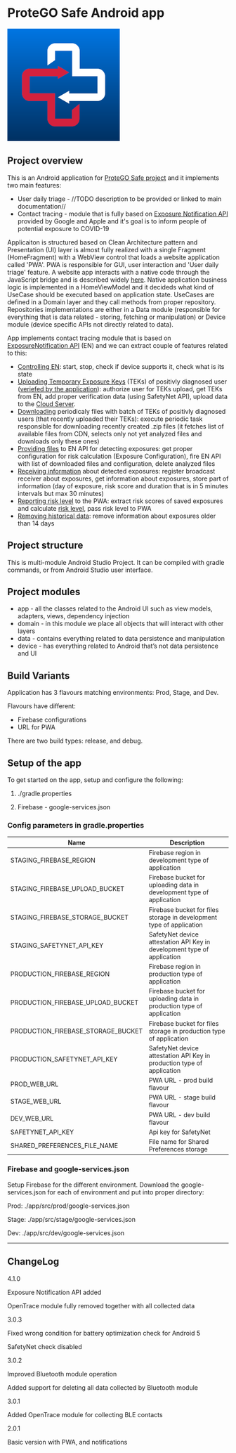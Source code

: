 # ProteGO Safe Android app

![Logo](./image.png "ProtegoSafe")

## Project overview

This is an Android application for [ProteGO Safe project](https://github.com/ProteGO-Safe/specs) and it implements two main features:
* User daily triage - //TODO description to be provided or linked to main documentation//
* Contact tracing - module that is fully based on [Exposure Notification API](https://www.google.com/covid19/exposurenotifications/) provided by Google and Apple and it's goal is to inform people of potential exposure to COVID-19

Applicaiton is structured based on Clean Architecture pattern and Presentation (UI) layer is almost fully realized with a single Fragment (HomeFragment) with a WebView control that loads a website application called 'PWA'. PWA is responsible for GUI, user interaction and 'User daily triage' feature. A website app interacts with a native code through the JavaScript bridge and is described widely [here](TODO). Native application business logic is implemented in a HomeViewModel and it decideds what kind of UseCase should be executed based on application state. UseCases are defined in a Domain layer and they call methods from proper repository. Repositories implementations are either in a Data module (responsible for everything that is data related - storing, fetching or manipulation) or Device module (device specific APIs not directly related to data).

App implements contact tracing module that is based on [ExposureNotification API](https://www.google.com/covid19/exposurenotifications/) (EN) and we can extract couple of features related to this:
* [Controlling EN](TODO): start, stop, check if device supports it, check what is its state
* [Uploading Temporary Exposure Keys](TODO) (TEKs) of positivly diagnosed user ([veriefed by the application](TODO_description_of_verification_process)): authorize user for TEKs upload, get TEKs from EN, add proper verification data (using SafetyNet API), upload data to the [Cloud Server](TODO_link_to_cloud_server_documentation).
* [Downloading](TODO) periodicaly files with batch of TEKs of positivly diagnosed users (that recently uploaded their TEKs): execute periodic task responsible for downloading recently created .zip files (it fetches list of available files from CDN, selects only not yet analyzed files and downloads only these ones)
* [Providing files](TODO) to EN API for detecting exposures: get proper configuration for risk calculation (Exposure Configuration), fire EN API with list of downloaded files and configuration, delete analyzed files
* [Receiving information](TODO) about detected exposures: register broadcast receiver about exposures, get information about exposures, store part of information (day of exposure, risk score and duration that is in 5 minutes intervals but max 30 minutes)
* [Reporting risk level](TODO) to the PWA: extract risk scores of saved exposures and calculate [risk level](TODO_link_to_risk_level_calculation_documentation), pass risk level to PWA
* [Removing historical data](TODO): remove information about exposures older than 14 days


## Project structure

This is multi-module Android Studio Project. It can be compiled with gradle commands, or from Android Studio user interface.

## Project modules

- app -  all the classes related to the Android UI such as view models, adapters, views, dependency injection
- domain - in this module we place all objects that will interact with other layers
- data - contains everything related to data persistence and manipulation
- device - has everything related to Android that’s not data persistence and UI

## Build Variants

Application has 3 flavours matching environments: Prod, Stage, and Dev.

Flavours have different:

- Firebase configurations
- URL for PWA

There are two build types: release, and debug.

## Setup of the app
To get started on the app, setup and configure the following:
1. ./gradle.properties

2. Firebase - google-services.json


### Config parameters in gradle.properties

| Name                               | Description                                                  |
| ---------------------------------- | ------------------------------------------------------------ |
| STAGING_FIREBASE_REGION            | Firebase region in development type of application                                  |
| STAGING_FIREBASE_UPLOAD_BUCKET     | Firebase bucket for uploading data in development type of application                                 |
| STAGING_FIREBASE_STORAGE_BUCKET    | Firebase bucket for files storage in development type of application                                 |
| STAGING_SAFETYNET_API_KEY          | SafetyNet device attestation API Key in development type of application                                |
| PRODUCTION_FIREBASE_REGION         | Firebase region in production type of application                               |
| PRODUCTION_FIREBASE_UPLOAD_BUCKET  | Firebase bucket for uploading data in production type of application                          |
| PRODUCTION_FIREBASE_STORAGE_BUCKET | Firebase bucket for files storage in production type of application                                 |
| PRODUCTION_SAFETYNET_API_KEY       | SafetyNet device attestation API Key in production type of application                                    |
| PROD_WEB_URL                       | PWA URL - prod build flavour                                 |
| STAGE_WEB_URL                      | PWA URL - stage build flavour                                |
| DEV_WEB_URL                        | PWA URL - dev build flavour                                  |
| SAFETYNET_API_KEY                  | Api key for SafetyNet                                        |
| SHARED_PREFERENCES_FILE_NAME       | File name for Shared Preferences storage                     |

### Firebase and google-services.json
Setup Firebase for the different environment.
Download the google-services.json for each of environment and put into proper directory:

Prod: ./app/src/prod/google-services.json

Stage: ./app/src/stage/google-services.json

Dev: ./app/src/dev/google-services.json

---

## ChangeLog


4.1.0

Exposure Notification API added

OpenTrace module fully removed together with all collected data

3.0.3

Fixed wrong condition for battery optimization check for Android 5

SafetyNet check disabled

3.0.2

Improved Bluetooth module operation

Added support for deleting all data collected by Bluetooth module

3.0.1

Added OpenTrace module for collecting BLE contacts

2.0.1

Basic version with PWA, and notifications
